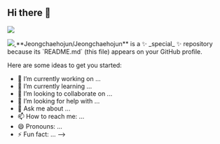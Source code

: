 ## Hi there 👋
<a href="https://youtube.com/@turtleneck_king?si=Ye8GUmUF9ocDgJy-"><img src="https://hits.seeyoufarm.com/api/count/incr/badge.svg?si=Ye8GUmUF9ocDgJy-&url=https%3A%2F%2Fyoutube.com%2F%40turtleneck_king&count_bg=%23FFFFFF&title_bg=%23555555&icon=youtube.svg&icon_color=%23FF0000&title=YOUTUBE&edge_flat=false"/></a>

<span>
  <a href="https://youtube.com/@turtleneck_king?si=Ye8GUmUF9ocDgJy-">
    <img src="https://img.shields.io/badge/Youtube-ff0000?style=plastic&logo=Youtube&logoColor=white"/>
  </a>
</span>
**Jeongchaehojun/Jeongchaehojun** is a ✨ _special_ ✨ repository because its `README.md` (this file) appears on your GitHub profile.

Here are some ideas to get you started:

- 🔭 I’m currently working on ...
- 🌱 I’m currently learning ...
- 👯 I’m looking to collaborate on ...
- 🤔 I’m looking for help with ...
- 💬 Ask me about ...
- 📫 How to reach me: ...
- 😄 Pronouns: ...
- ⚡ Fun fact: ...
-->
